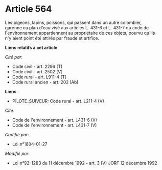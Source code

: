 # Article 564

Les pigeons, lapins, poissons, qui passent dans un autre colombier, garenne ou plan d'eau visé aux articles L. 431-6 et L.
431-7 du code de l'environnement appartiennent au propriétaire de ces objets, pourvu qu'ils n'y aient point été attirés par
fraude et artifice.

**Liens relatifs à cet article**

_Cité par_:

  - Code civil - art. 2296 (T)
  - Code civil - art. 2502 (V)
  - Code rural - art. L911-4 (T)
  - Code rural ancien - art. 202 (Ab)

**Liens**:

  - PILOTE_SUIVEUR: Code rural - art. L211-4 (V)

_Cite_:

  - Code de l'environnement - art. L431-6 (V)
  - Code de l'environnement - art. L431-7 (V)

_Codifié par_:

  - Loi n°1804-01-27

_Modifié par_:

  - Loi n°92-1283 du 11 décembre 1992 - art. 3 (V) JORF 12 décembre 1992
